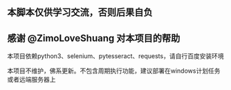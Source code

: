 
## 本脚本仅供学习交流，否则后果自负
## 感谢 @ZimoLoveShuang 对本项目的帮助

本项目依赖python3、selenium、pytesseract、requests，请自行百度安装环境

本项目不维护，佛系更新。不包含周期执行功能，建议部署在windows计划任务或者远端服务器上
 
